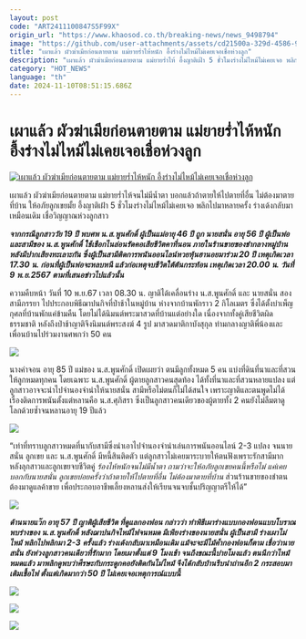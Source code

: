 ```yaml
---
layout: post
code: "ART2411100847S5F99X"
origin_url: "https://www.khaosod.co.th/breaking-news/news_9498794"
image: "https://github.com/user-attachments/assets/cd21500a-329d-4586-9582-fecf9fbed7b3"
title: "เผาแล้ว ผัวฆ่าเมียก่อนตายตาม แม่ยายร่ำไห้หนัก อึ้งร่างไม่ไหม้ไม่เคยเจอเชื่อห่วงลูก"
description: "เผาแล้ว ผัวฆ่าเมียก่อนตายตาม แม่ยายร่ำไห้ อึ้งญาติเฝ้า 5 ชั่วโมงร่างไม่ไหม้ไม่เคยเจอ พลิกไปมาหลายครั้ง ร่างเด้งกลับมาเหมือนเดิม เชื่อวิญญาณห่วงลูกสาว"
category: "HOT_NEWS"
language: "th"
date: 2024-11-10T08:51:15.686Z
---
```


# เผาแล้ว ผัวฆ่าเมียก่อนตายตาม แม่ยายร่ำไห้หนัก อึ้งร่างไม่ไหม้ไม่เคยเจอเชื่อห่วงลูก

[![เผาแล้ว ผัวฆ่าเมียก่อนตายตาม แม่ยายร่ำไห้หนัก อึ้งร่างไม่ไหม้ไม่เคยเจอเชื่อห่วงลูก](https://www.khaosod.co.th/wpapp/uploads/2024/11/kornpanom2cremate1011679998.jpg "เผาแล้ว ผัวฆ่าเมียก่อนตายตาม แม่ยายร่ำไห้หนัก อึ้งร่างไม่ไหม้ไม่เคยเจอเชื่อห่วงลูก")](https://www.khaosod.co.th/wpapp/uploads/2024/11/kornpanom2cremate1011679998.jpg)

เผาแล้ว ผัวฆ่าเมียก่อนตายตาม แม่ยายร่ำไห้จนไม่มีน้ำตา บอกแล้วถ้าตายให้ไปตายที่อื่น ไม่ต้องมาตายที่บ้าน ให้อภัยลูกเขยมั้ย อึ้งญาติเฝ้า 5 ชั่วโมงร่างไม่ไหม้ไม่เคยเจอ พลิกไปมาหลายครั้ง ร่างเด้งกลับมาเหมือนเดิม เชื่อวิญญาณห่วงลูกสาว

_**จากกรณีลูกสาววัย 19 ปี พบศพ น.ส.พูนศักดิ์ ผู้เป็นแม่อายุ 46 ปี ถูก นายสนั่น อายุ 56 ปี ผู้เป็นพ่อและสามีของ น.ส.พูนศักดิ์ ใช้เชือกไนล่อนรัดคอเสียชีวิตคาที่นอน ภายในร้านขายของชำกลางหมู่บ้าน หลังมีปากเสียงทะเลาะกัน ซึ่งผู้เป็นสามีติดการพนันออนไลน์หวยหุ้นฮานอยมาร่วม 20 ปี เหตุเกิดเวลา 17.30 น. ก่อนที่ผู้เป็นพ่อจะหลบหนี แล้วก่อเหตุจบชีวิตใต้ต้นกระท้อน เหตุเกิดเวลา 20.00 น. วันที่ 9 พ.ย.2567 ตามที่เสนอข่าวไปแล้วนั้น**_

ความคืบหน้า วันที่ 10 พ.ย.67 เวลา 08.30 น. ญาติได้เคลื่อนร่าง น.ส.พูนศักดิ์ และ นายสนั่น สองสามีภรรยา ไปประกอบพิธีฌาปนกิจที่ป่าช้าในหมู่บ้าน ห่างจากบ้านพักราว 2 กิโลเมตร ซึ่งได้ตั้งบำเพ็ญกุศลที่บ้านพักแค่ข้ามคืน โดยไม่ได้นิมนต์พระมาสวดที่บ้านแต่อย่างใด เนื่องจากทั้งคู่เสียชีวิตผิดธรรมชาติ หลังถึงป่าช้าญาติจึงนิมนต์พระสงฆ์ 4 รูป มาสวดมาติกาบังสุกุล ท่ามกลางญาติพี่น้องและเพื่อนบ้านไปร่วมงานศพกว่า 50 คน

[![](https://www.khaosod.co.th/wpapp/uploads/2024/11/kornpanom2cremate1011671.jpg)](https://www.khaosod.co.th/wpapp/uploads/2024/11/kornpanom2cremate1011671.jpg)

นางคำจอน อายุ 85 ปี แม่ของ น.ส.พูนศักดิ์ เปิดเผยว่า ตนมีลูกทั้งหมด 5 คน แบ่งที่ดินที่นาและที่สวนให้ลูกหมดทุกคน โดยเฉพาะ น.ส.พูนศักดิ์ ผู้ตายลูกสาวคนสุดท้อง ได้ทั้งที่นาและที่สวนหลายแปลง แต่ลูกสาวอาจจะนำไปจำนองจำนำให้นายสนั่น สามีหรือไม่ตนก็ไม่ได้สนใจ เพราะญาติและตนพูดไม่ได้เรื่องติดการพนันตั้งแต่หลานคือ น.ส.ศุภิสรา ซึ่งเป็นลูกสาวคนเดียวของผู้ตายทั้ง 2 คนยังไม่ลืมตาดูโลกด้วยซ้ำจนหลานอายุ 19 ปีแล้ว

[![](https://www.khaosod.co.th/wpapp/uploads/2024/11/kornpanom2cremate1011676.jpg)](https://www.khaosod.co.th/wpapp/uploads/2024/11/kornpanom2cremate1011676.jpg)

“เท่าที่ทราบลูกสาวหมดที่นากับสามีซึ่งนำเอาไปจำนองจำนำเล่นการพนันออนไลน์ 2-3 แปลง จนนายสนั่น ลูกเขย และ น.ส.พูนศักดิ์ มีหนี้สินติดตัว แต่ลูกสาวไม่เคยมาระบายให้ตนฟังเพราะรักสามีมาก หลังลุกสาวและลูกเขยจบชีวิตคู่ _ร้องไห้หนักจนไม่มีน้ำตา ถามว่าจะให้อภัยลูกเขยคนนี้หรือไม่ แค่เคยบอกกับนายสนั่น ลูกเขยบ่อยครั้งว่าถ้าตายให้ไปตายที่อื่น ไม่ต้องมาตายที่บ้าน_ ส่วนร้านขายของชำตนต้องมาดูแลค้าขาย เพื่อประกอบอาชีพเลี้ยงหลานส่งให้เรียนจนจบชั้นปริญญาตรีให้ได้”

[![](https://www.khaosod.co.th/wpapp/uploads/2024/11/kornpanom2cremate1011674.jpg)](https://www.khaosod.co.th/wpapp/uploads/2024/11/kornpanom2cremate1011674.jpg)

_**ด้านนายแว๊ก อายุ 57 ปี ญาติผู้เสียชีวิต ที่ดูแลกองฟอน กล่าวว่า ทำพิธีเผาร่างแบบกองฟอนแบบโบราณ พบร่างของ น.ส.พูนศักดิ์ หลังฌาปนกิจไหม้ไฟจนหมด มีเพียงร่างของนายสนั่น ผู้เป็นสามี ร่างเผาไม่ไหม้ พลิกไปพลิกมา 2-3 ครั้งแล้ว ร่างเด้งกลับมาเหมือนเดิม แม้จะจะมีไม้ค้ำกองฟอนก็ตาม เชื่อว่านายสนั่น ยังห่วงลูกสาวคนเดียวที่รักมาก โดยเผาตั้งแต่ 9 โมงเช้า จนถึงขณะนี้บ่ายโมงแล้ว ตนนึกว่าไหม้หมดแล้ว มาพลิกดูพบว่าศีรษะกับกระดูกคอยังติดกันไม่ไหม้ จึงได้กลับบ้านรีบนำถ่านอีก 2 กระสอบมาเติมเชื้อไฟ ตั้งแต่เกิดมากว่า 50 ปี ไม่เคยเจอเหตุการณ์แบบนี้**_

[![](https://www.khaosod.co.th/wpapp/uploads/2024/11/kornpanom2cremate1011675.jpg)](https://www.khaosod.co.th/wpapp/uploads/2024/11/kornpanom2cremate1011675.jpg)

[![](https://www.khaosod.co.th/wpapp/uploads/2024/11/kornpanom2cremate1011673.jpg)](https://www.khaosod.co.th/wpapp/uploads/2024/11/kornpanom2cremate1011673.jpg)

[![](https://www.khaosod.co.th/wpapp/uploads/2024/11/kornpanom2cremate1011672.jpg)](https://www.khaosod.co.th/wpapp/uploads/2024/11/kornpanom2cremate1011672.jpg)